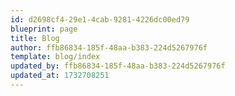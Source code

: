```yaml
---
id: d2698cf4-29e1-4cab-9281-4226dc00ed79
blueprint: page
title: Blog
author: ffb86834-185f-48aa-b383-224d5267976f
template: blog/index
updated_by: ffb86834-185f-48aa-b383-224d5267976f
updated_at: 1732708251
---
```


